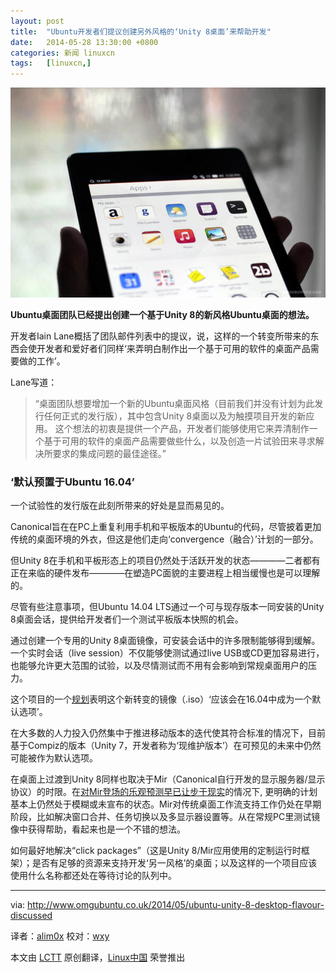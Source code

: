 ```yaml
---
layout: post
title:	"Ubuntu开发者们提议创建另外风格的‘Unity 8桌面’来帮助开发"
date:	2014-05-28 13:30:00 +0800 
categories:	新闻 linuxcn 
tags:	[linuxcn,]
---
```



![](/Asserts/Images/album/201405/28/130322l01o8ktok1c85zxx.jpg)


**Ubuntu桌面团队已经提出创建一个基于Unity 8的新风格Ubuntu桌面的想法。**


开发者Iain Lane概括了团队邮件列表中的提议，说，这样的一个转变所带来的东西会使开发者和爱好者们同样‘来弄明白制作出一个基于可用的软件的桌面产品需要做的工作’。


Lane写道：



> 
> “桌面团队想要增加一个新的Ubuntu桌面风格（目前我们并没有计划为此发行任何正式的发行版），其中包含Unity 8桌面以及为触摸项目开发的新应用。 这个想法的初衷是提供一个产品，开发者们能够使用它来弄清制作一个基于可用的软件的桌面产品需要做些什么，以及创造一片试验田来寻求解决所要求的集成问题的最佳途径。”
> 
> 
> 


### ‘默认预置于Ubuntu 16.04’


一个试验性的发行版在此刻所带来的好处是显而易见的。


Canonical旨在在PC上重复利用手机和平板版本的Ubuntu的代码，尽管披着更加传统的桌面环境的外衣，但这是他们走向‘convergence（融合）’计划的一部分。


但Unity 8在手机和平板形态上的项目仍然处于活跃开发的状态————二者都有正在来临的硬件发布————在塑造PC面貌的主要进程上相当缓慢也是可以理解的。


尽管有些注意事项，但Ubuntu 14.04 LTS通过一个可与现存版本一同安装的Unity 8桌面会话，提供给开发者们一个测试平板版本快照的机会。


通过创建一个专用的Unity 8桌面镜像，可安装会话中的许多限制能够得到缓解。一个实时会话（live session）不仅能够使测试通过live USB或CD更加容易进行，也能够允许更大范围的试验，以及尽情测试而不用有会影响到常规桌面用户的压力。


这个项目的一个[规划](https://blueprints.launchpad.net/ubuntu/+spec/client-1410-unity8-desktop-iso)表明这个新转变的镜像（.iso）‘应该会在16.04中成为一个默认选项’。


在大多数的人力投入仍然集中于推进移动版本的迭代使其符合标准的情况下，目前基于Compiz的版本（Unity 7，开发者称为‘现维护版本’）在可预见的未来中仍然可能被作为默认选项。


在桌面上过渡到Unity 8同样也取决于Mir（Canonical自行开发的显示服务器/显示协议）的时限。在[对Mir登场的乐观预测早已让步于现实](http://www.omgubuntu.co.uk/2014/03/mir-default-display-server-ubuntu-2016)的情况下, 更明确的计划基本上仍然处于模糊或未宣布的状态。Mir对传统桌面工作流支持工作仍处在早期阶段，比如解决窗口合并、任务切换以及多显示器设置等。从在常规PC里测试镜像中获得帮助，看起来也是一个不错的想法。


如何最好地解决“click packages”（这是Unity 8/Mir应用使用的定制运行时框架）；是否有足够的资源来支持开发‘另一风格’的桌面；以及这样的一个项目应该使用什么名称都还处在等待讨论的队列中。




---


via: <http://www.omgubuntu.co.uk/2014/05/ubuntu-unity-8-desktop-flavour-discussed>


译者：[alim0x](https://github.com/alim0x) 校对：[wxy](https://github.com/wxy)


本文由 [LCTT](https://github.com/LCTT/TranslateProject) 原创翻译，[Linux中国](http://linux.cn/) 荣誉推出
